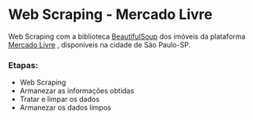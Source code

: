 # Web Scraping - Mercado Livre

Web Scraping com a biblioteca [BeautifulSoup](https://beautiful-soup-4.readthedocs.io/en/latest/) dos imóveis da plataforma [Mercado Livre](https://imoveis.mercadolivre.com.br/aluguel/) , disponíveis na cidade de São Paulo-SP.

### Etapas:

* Web Scraping
* Armanezar as informações obtidas
* Tratar e limpar os dados
* Armanezar os dados limpos
